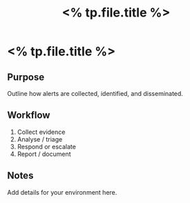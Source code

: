 ﻿---
title: "<% tp.file.title %>"
tags: [process]
cssclass: simple-note
---

# <% tp.file.title %>

## Purpose
Outline how alerts are collected, identified, and disseminated.

## Workflow
1. Collect evidence
2. Analyse / triage
3. Respond or escalate
4. Report / document

## Notes
Add details for your environment here.

